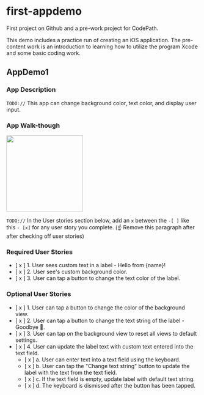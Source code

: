 # first-appdemo
First project on Github and a pre-work project for CodePath. 

This demo includes a practice run of creating an iOS application. The pre-content work is an introduction to learning how to utilize the program Xcode and some basic coding work. 

## AppDemo1

### App Description
`TODO://` This app can change background color, text color, and display user input.

### App Walk-though

<img src="http://g.recordit.co/YfrLVsnm1K.gif" width=200><br>

`TODO://` In the User stories section below, add an `x` between the `-[ ]` like this `- [x]` for any user story you complete. (☝️ Remove this paragraph after after checking off user stories)

### Required User Stories
- [ x ] 1. User sees custom text in a label - Hello from {name}!
- [ x ] 2. User see's custom background color.
- [ x ] 3. User can tap a button to change the text color of the label.

### Optional User Stories
- [ x ] 1. User can tap a button to change the color of the background view.
- [ x ] 2. User can tap a button to change the text string of the label - Goodbye 👋.
- [ x ] 3. User can tap on the background view to reset all views to default settings.
- [ x ] 4. User can update the label text with custom text entered into the text field.
   - [ x ] a. User can enter text into a text field using the keyboard.
   - [ x ] b. User can tap the "Change text string" button to update the label with the text from the text field.
   - [ x ] c. If the text field is empty, update label with default text string.
   - [ x ] d. The keyboard is dismissed after the button has been tapped.
